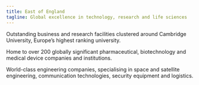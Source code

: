 ```yaml
---
title: East of England
tagline: Global excellence in technology, research and life sciences
---
```

Outstanding business and research facilities clustered around Cambridge University, Europe’s highest ranking university.


Home to over 200 globally significant pharmaceutical, biotechnology and medical device companies and institutions.


World-class engineering companies, specialising in space and satellite engineering, communication technologies, security equipment and logistics.

